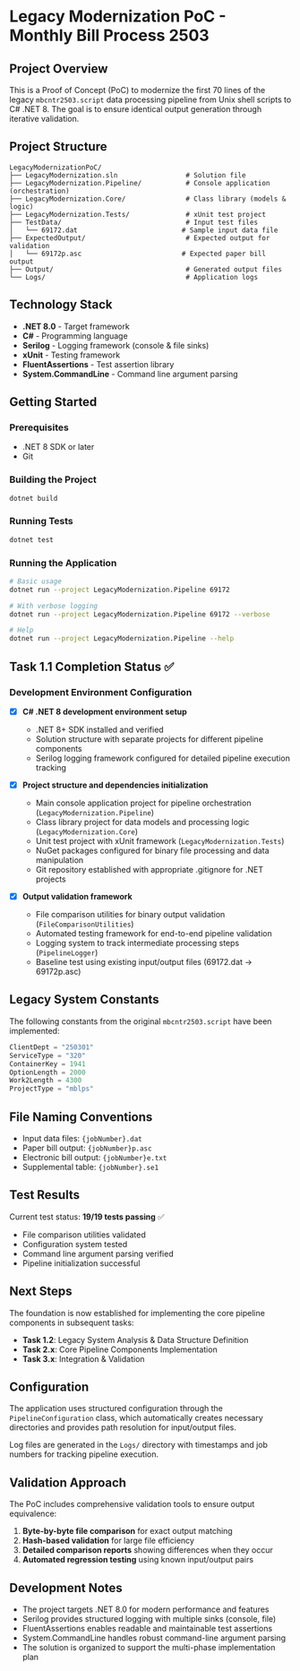 # Legacy Modernization PoC - Monthly Bill Process 2503

## Project Overview

This is a Proof of Concept (PoC) to modernize the first 70 lines of the legacy `mbcntr2503.script` data processing pipeline from Unix shell scripts to C# .NET 8. The goal is to ensure identical output generation through iterative validation.

## Project Structure

```
LegacyModernizationPoC/
├── LegacyModernization.sln                 # Solution file
├── LegacyModernization.Pipeline/           # Console application (orchestration)
├── LegacyModernization.Core/               # Class library (models & logic)
├── LegacyModernization.Tests/              # xUnit test project
├── TestData/                               # Input test files
│   └── 69172.dat                          # Sample input data file
├── ExpectedOutput/                         # Expected output for validation
│   └── 69172p.asc                         # Expected paper bill output
├── Output/                                 # Generated output files
└── Logs/                                   # Application logs
```

## Technology Stack

- **.NET 8.0** - Target framework
- **C#** - Programming language
- **Serilog** - Logging framework (console & file sinks)
- **xUnit** - Testing framework
- **FluentAssertions** - Test assertion library
- **System.CommandLine** - Command line argument parsing

## Getting Started

### Prerequisites

- .NET 8 SDK or later
- Git

### Building the Project

```bash
dotnet build
```

### Running Tests

```bash
dotnet test
```

### Running the Application

```bash
# Basic usage
dotnet run --project LegacyModernization.Pipeline 69172

# With verbose logging
dotnet run --project LegacyModernization.Pipeline 69172 --verbose

# Help
dotnet run --project LegacyModernization.Pipeline --help
```

## Task 1.1 Completion Status ✅

### Development Environment Configuration

- [x] **C# .NET 8 development environment setup**
  - .NET 8+ SDK installed and verified
  - Solution structure with separate projects for different pipeline components
  - Serilog logging framework configured for detailed pipeline execution tracking

- [x] **Project structure and dependencies initialization**
  - Main console application project for pipeline orchestration (`LegacyModernization.Pipeline`)
  - Class library project for data models and processing logic (`LegacyModernization.Core`)
  - Unit test project with xUnit framework (`LegacyModernization.Tests`)
  - NuGet packages configured for binary file processing and data manipulation
  - Git repository established with appropriate .gitignore for .NET projects

- [x] **Output validation framework**
  - File comparison utilities for binary output validation (`FileComparisonUtilities`)
  - Automated testing framework for end-to-end pipeline validation
  - Logging system to track intermediate processing steps (`PipelineLogger`)
  - Baseline test using existing input/output files (69172.dat → 69172p.asc)

## Legacy System Constants

The following constants from the original `mbcntr2503.script` have been implemented:

```csharp
ClientDept = "250301"
ServiceType = "320"
ContainerKey = 1941
OptionLength = 2000
Work2Length = 4300
ProjectType = "mblps"
```

## File Naming Conventions

- Input data files: `{jobNumber}.dat`
- Paper bill output: `{jobNumber}p.asc`
- Electronic bill output: `{jobNumber}e.txt`
- Supplemental table: `{jobNumber}.se1`

## Test Results

Current test status: **19/19 tests passing** ✅

- File comparison utilities validated
- Configuration system tested
- Command line argument parsing verified
- Pipeline initialization successful

## Next Steps

The foundation is now established for implementing the core pipeline components in subsequent tasks:

- **Task 1.2**: Legacy System Analysis & Data Structure Definition
- **Task 2.x**: Core Pipeline Components Implementation
- **Task 3.x**: Integration & Validation

## Configuration

The application uses structured configuration through the `PipelineConfiguration` class, which automatically creates necessary directories and provides path resolution for input/output files.

Log files are generated in the `Logs/` directory with timestamps and job numbers for tracking pipeline execution.

## Validation Approach

The PoC includes comprehensive validation tools to ensure output equivalence:

1. **Byte-by-byte file comparison** for exact output matching
2. **Hash-based validation** for large file efficiency  
3. **Detailed comparison reports** showing differences when they occur
4. **Automated regression testing** using known input/output pairs

## Development Notes

- The project targets .NET 8.0 for modern performance and features
- Serilog provides structured logging with multiple sinks (console, file)
- FluentAssertions enables readable and maintainable test assertions
- System.CommandLine handles robust command-line argument parsing
- The solution is organized to support the multi-phase implementation plan
